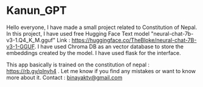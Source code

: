 # Kanun_GPT

Hello everyone, I have made a small project related to Constitution of Nepal. In this project, I have used free Hugging Face Text model "neural-chat-7b-v3-1.Q4_K_M.gguf" Link : https://huggingface.co/TheBloke/neural-chat-7B-v3-1-GGUF. I have used Chroma DB as an vector database to store the embeddings created by the model. I have used flask for the interface.

This app basically is trained on the constitution of nepal : https://rb.gy/plnyh4 . Let me know if you find any mistakes or want to know more about it. Contact : binayaktv@gmail.com
